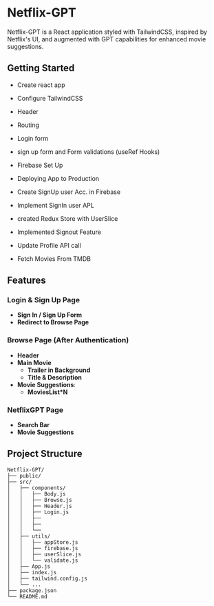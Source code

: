 # Netflix-GPT

Netflix-GPT is a React application styled with TailwindCSS, inspired by Netflix's UI, and augmented with GPT capabilities for enhanced movie suggestions.

## Getting Started

- Create react app
- Configure TailwindCSS
- Header
- Routing
- Login form
- sign up form and Form validations (useRef Hooks)
- Firebase Set Up
- Deploying App to Production
- Create SignUp user Acc. in Firebase
- Implement SignIn user APL
- created Redux Store with UserSlice
- Implemented Signout Feature
- Update Profile API call

- Fetch Movies From TMDB

## Features

### Login & Sign Up Page

- **Sign In / Sign Up Form**
- **Redirect to Browse Page**

### Browse Page (After Authentication)

- **Header**
- **Main Movie**
  - **Trailer in Background**
  - **Title & Description**
- **Movie Suggestions**:
  - **MoviesList\*N**

### NetflixGPT Page

- **Search Bar**
- **Movie Suggestions**

## Project Structure

```plaintext
Netflix-GPT/
├── public/
├── src/
│   ├── components/
│   │   ├── Body.js
│   │   ├── Browse.js
│   │   ├── Header.js
│   │   ├── Login.js
│   │   ├──
│   │   ├──
│   │   └──
│   ├── utils/
│   │   ├── appStore.js
│   │   ├── firebase.js
│   │   ├── userSlice.js
│   │   └── validate.js
│   ├── App.js
│   ├── index.js
│   ├── tailwind.config.js
│   └── ...
├── package.json
└── README.md
```
